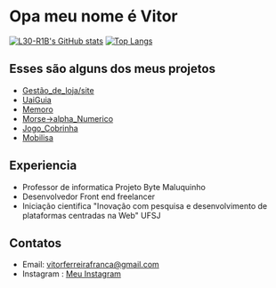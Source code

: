 # Opa meu nome é Vitor

[![L30-R1B's GitHub stats](https://github-readme-stats.vercel.app/api?username=vfranca12&show_icons=true&theme=radical)](https://github.com/vfranca123/github-readme-stats)
[![Top Langs](https://github-readme-stats.vercel.app/api/top-langs/?username=vfranca123&layout=compact&theme=radical)](https://github.com/vfranca123/github-readme-stats)
## Esses são alguns dos meus projetos
- [Gestão_de_loja/site](https://github.com/vfranca123/Site_exemplo)
- [UaiGuia](https://github.com/vfranca123/UaiGuia)
- [Memoro](https://github.com/vfranca123/Memoro)
- [Morse->alpha_Numerico](https://github.com/vfranca123/Tradutor_alfanumerico_pra_morse)
- [Jogo_Cobrinha](https://github.com/vfranca123/jogo)
- [Mobilisa](https://guscanavese.github.io/projetos-front-end/)

## Experiencia
- Professor de informatica Projeto Byte Maluquinho
- Desenvolvedor Front end freelancer 
- Iniciação cientifica "Inovação com pesquisa e desenvolvimento de plataformas centradas na Web" UFSJ
## Contatos
- Email: vitorferreirafranca@gmail.com
- Instagram : [Meu Instagram](https://www.instagram.com/vitor_franca._._/)
<!--
**vfranca123/vfranca123** is a ✨ _special_ ✨ repository because its `README.md` (this file) appears on your GitHub profile.

Here are some ideas to get you started:

- 🔭 I’m currently working on ...
- 🌱 I’m currently learning ...
- 👯 I’m looking to collaborate on ...
- 🤔 I’m looking for help with ...
- 💬 Ask me about ...
- 📫 How to reach me: ...
- 😄 Pronouns: ...
- ⚡ Fun fact: ...
-->
